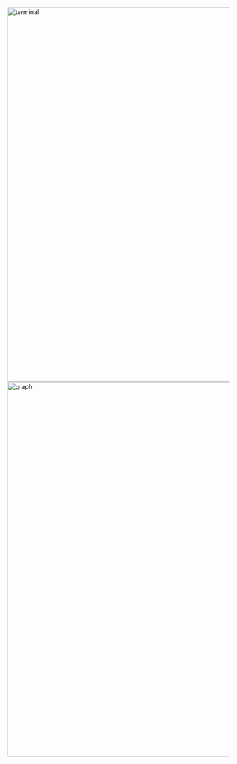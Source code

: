 <img width="849" alt="terminal" src="https://github.com/user-attachments/assets/f82aa77e-361b-465e-8044-d4cd3d88abb0">

<img width="849" alt="graph" src="https://github.com/user-attachments/assets/60d4b00b-7ef6-4719-9e0f-93758ae147b0">
